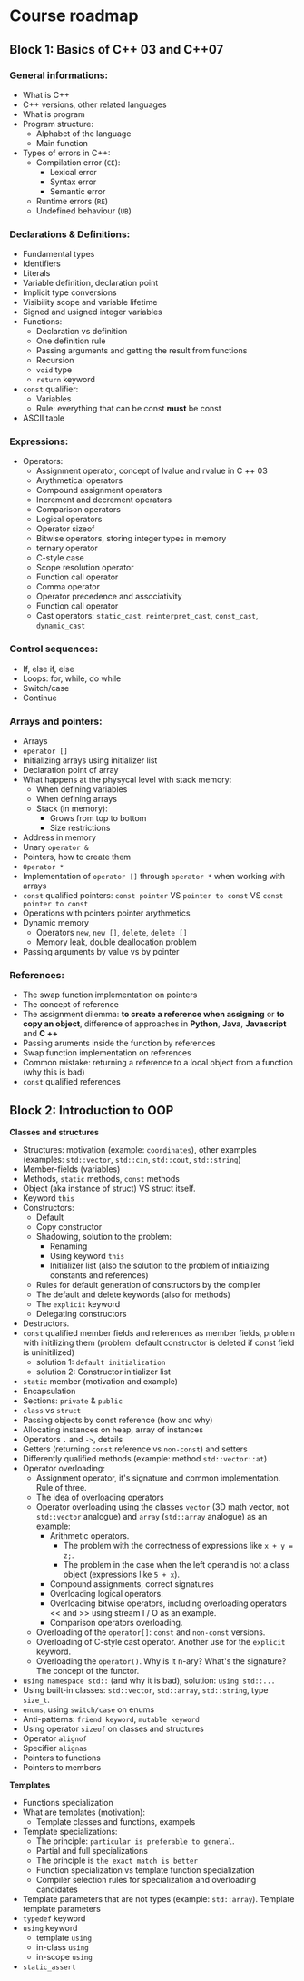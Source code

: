 # Course roadmap


## Block 1: Basics of C++ 03 and C++07

### General informations:
- What is C++
- C++ versions, other related languages
- What is program
- Program structure:
    - Alphabet of the language
    - Main function
- Types of errors in C++:
    - Compilation error (`CE`):
        - Lexical error
        - Syntax error
        - Semantic error
    - Runtime errors (`RE`)
    - Undefined behaviour (`UB`)

### Declarations & Definitions:
- Fundamental types
- Identifiers
- Literals
- Variable definition, declaration point
- Implicit type conversions
- Visibility scope and variable lifetime
- Signed and usigned integer variables
- Functions:
    - Declaration vs definition
    - One definition rule
    - Passing arguments and getting the result from functions
    - Recursion
    - `void` type
    - `return` keyword
- `const` qualifier:
    - Variables
    - Rule: everything that can be const __must__ be const
- ASCII table

### Expressions:
- Operators:
    - Assignment operator, concept of lvalue and rvalue in C ++ 03
    - Arythmetical operators
    - Сompound assignment operators
    - Increment and decrement operators
    - Comparison operators
    - Logical operators
    - Operator sizeof
    - Bitwise operators, storing integer types in memory
    - ternary operator
    - C-style case
    - Scope resolution operator
    - Function call operator
    - Comma operator
    - Operator precedence and associativity
    - Function call operator
    - Cast operators: `static_cast`, `reinterpret_cast`, `const_cast`, `dynamic_cast`

### Control sequences:
- If, else if, else
- Loops: for, while, do while
- Switch/case
- Continue

### Arrays and pointers:
- Arrays
- `operator []`
- Initializing arrays using initializer list
- Declaration point of array
- What happens at the physycal level with stack memory:
    - When defining variables
    - When defining arrays
    - Stack (in memory):
        - Grows from top to bottom
        - Size restrictions
- Address in memory
- Unary `operator &`
- Pointers, how to create them
- `Operator *`
- Implementation of `operator []` through `operator *` when working with arrays
- `const` qualified pointers: `const pointer` VS `pointer to const` VS `const pointer to const`
- Operations with pointers pointer arythmetics
- Dynamic memory
    - Operators `new`, `new []`, `delete`, `delete []`
    - Memory leak, double deallocation problem
- Passing arguments by value vs by pointer

### References:
- The swap function implementation on pointers
- The concept of reference
- The assignment dilemma: **to create a reference when assigning** or **to copy an object**, difference of approaches in **Python**, **Java**, **Javascript** and **C ++**
- Passing aruments inside the function by references
- Swap function implementation on references
- Common mistake: returning a reference to a local object from a function (why this is bad)
- `const` qualified references

## Block 2: Introduction to OOP

**Classes and structures**
- Structures: motivation (example: `coordinates`), other examples (examples: `std::vector`, `std::cin`, `std::cout`, `std::string`)
- Member-fields (variables)
- Methods, `static` methods, `const` methods
- Object (aka instance of struct) VS struct itself.
- Keyword `this`
- Constructors:
    - Default
    - Copy constructor
    - Shadowing, solution to the problem:
        - Renaming
        - Using keyword `this`
        - Initializer list (also the solution to the problem of initializing constants and references)
    - Rules for default generation of constructors by the compiler
    - The default and delete keywords (also for methods)
    - The `explicit` keyword
    - Delegating constructors
- Destructors.
- `const` qualified member fields and references as member fields, problem with initilizing them (problem: default constructor is deleted if const field is uninitilized)
    - solution 1: `default initialization`
    - solution 2: Constructor initializer list
- `static` member (motivation and example)
- Encapsulation
- Sections: `private` & `public`
- `class` vs `struct`
- Passing objects by const reference (how and why)
- Allocating instances on heap, array of instances
- Operators `.` and `->`, details
- Getters (returning `const` reference vs `non-const`) and setters
- Differently qualified methods (example: method `std::vector::at`)
- Operator overloading:
    - Assignment operator, it's signature and common implementation. Rule of three.
    - The idea of overloading operators
    - Operator overloading using the classes `vector` (3D math vector, not `std::vector` analogue) and `array` (`std::array` analogue) as an example:
        - Arithmetic operators.
            - The problem with the correctness of expressions like `x + y = z;`.
            - The problem in the case when the left operand is not a class object (expressions like `5 + x`).
        - Compound assignments, correct signatures
        - Overloading logical operators.
        - Overloading bitwise operators, including overloading operators << and >> using stream I / O as an example.
        - Comparison operators overloading.
    - Overloading of the `operator[]`: `const` and `non-const` versions.
    - Overloading of C-style cast operator. Another use for the `explicit` keyword.
    - Overloading the `operator()`. Why is it n-ary? What's the signature? The concept of the functor.
- `using namespace std::` (and why it is bad), solution: `using std::...`
- Using built-in classes: `std::vector`, `std::array`, `std::string`, type `size_t`.
- `enums`, using `switch/case` on enums
- Anti-patterns: `friend keyword`, `mutable keyword`
- Using operator `sizeof` on classes and structures
- Operator `alignof`
- Specifier `alignas`
- Pointers to functions
- Pointers to members

**Templates**
- Functions specialization
- What are templates (motivation):
    - Template classes and functions, exampels
- Template specializations:
    - The principle: `particular is preferable to general`.
    - Partial and full specializations
    - The principle is `the exact match is better`
    - Function specialization vs template function specialization
    - Compiler selection rules for specialization and overloading candidates 
- Template parameters that are not types (example: `std::array`). Template template parameters
- `typedef` keyword
- `using` keyword
    - template `using`
    - in-class `using`
    - in-scope `using`
- `static_assert`

<!--
**Exceptions:**
- General idea:
    - Motivation for using exceptions.
    - The throw statement and the try ... catch construct.
    - Examples of standard operators that throw exceptions.
- Difference between exceptions and runtime errors. Errors that are not exceptions and exceptions that are not errors.
- Rules for catching and re-throwing exceptions, casting types when catching exceptions. Catching all exceptions. The rules for choosing a catch block by the compiler in the case when different blocks are suitable.
- Copying when throwing and catching exceptions. Features of catching exceptions by value and by reference.
- Old-style exception specifications and their problems, unexpected exceptions. C ++ 11 style exception specifications, noexcept operator and specifier. Conditional noexcept.
- Exceptions in constructors and the problem of memory leaks on exceptions.
- Exceptions in destructors.
- Security guarantees for exceptions: basic and strict.

**Inheritance**
- Inheritance declaration:
    - Protected access modifier.
    - Difference between private, public and protected inheritance.
    - Difference between class inheritance and structs.
    - Final keyword
- Finding names when inheriting:
    - Hiding names of the base class methods.
    - Explicit call of the parent methods of the inheritor (Using ::).
    - The order in which constructors and destructors are called in inheritance. The problem with the initialization of the parents when defining the constructor of the inheritor, again using the initializer lists.
    - Multiple inheritance, ambiguity with it, diamond inheritance problem. Examples of disambiguation using type conversions and the operator::.
- Typecasting between parent and child:
    - Trimming when copying, casting pointers, casting references.
    - Dynamic_cast operator (unlike static_cast)
- Virtual functions, their general idea and difference from non-virtual ones:
    - Features of allocation of classes with virtual functions in memory
    - Virtual inheritance.
    - Concept of the virtual function table
    - Virtual destructor and its purpose
- The concept of dynamic polymorphism, polymorphic classes
- Placement in memory of classes
- Abstract classes:
    - Pure virtual functions, their features.
    - Pure virtual destructor (and why it causes the linker error).
    - Override keyword.
    - `Final` keyword (for methods)
-->

